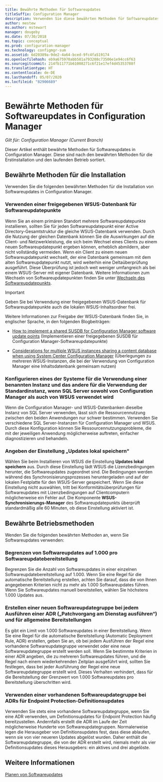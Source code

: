 ```yaml
---
title: Bewährte Methoden für Softwareupdates
titleSuffix: Configuration Manager
description: Verwenden Sie diese bewährten Methoden für Softwareupdates in Configuration Manager.
author: mestew
ms.author: mstewart
manager: dougeby
ms.date: 07/30/2018
ms.topic: conceptual
ms.prod: configuration-manager
ms.technology: configmgr-sum
ms.assetid: 6d20389a-9de2-4a64-bced-9fc4fa519174
ms.openlocfilehash: eb9a675970abb581a793208c73506e1e94cc6f63
ms.sourcegitcommit: 214fb11771b61008271c6f21e17ef4d45353788f
ms.translationtype: HT
ms.contentlocale: de-DE
ms.lasthandoff: 05/07/2020
ms.locfileid: "82906689"
---
```

# <a name="best-practices-for-software-updates-in-configuration-manager"></a>Bewährte Methoden für Softwareupdates in Configuration Manager

*Gilt für: Configuration Manager (Current Branch)*

Dieser Artikel enthält bewährte Methoden für Softwareupdates in Configuration Manager. Diese sind nach den bewährten Methoden für die Erstinstallation und den laufenden Betrieb sortiert.  



## <a name="installation-best-practices"></a><a name="bkmk_install"></a> Bewährte Methoden für die Installation  

Verwenden Sie die folgenden bewährten Methoden für die Installation von Softwareupdates in Configuration Manager.  


### <a name="use-a-shared-wsus-database-for-software-update-points"></a><a name="bkmk_shared-susdb"></a> Verwenden einer freigegebenen WSUS-Datenbank für Softwareupdatepunkte  

Wenn Sie an einem primären Standort mehrere Softwareupdatepunkte installieren, sollten Sie für jeden Softwareupdatepunkt einer Active Directory-Gesamtstruktur die gleiche WSUS-Datenbank verwenden. Durch die Nutzung der gleichen Datenbank können Sie die Auswirkungen auf die Client- und Netzwerkleistung, die sich beim Wechsel eines Clients zu einem neuen Softwareupdatepunkt ergeben können, erheblich abmildern, aber nicht vollständig vermeiden. Wenn ein Client zu einem neuen Softwareupdatepunkt wechselt, der eine Datenbank gemeinsam mit dem alten Softwareupdatepunkt nutzt, wird weiterhin eine Deltaüberprüfung ausgeführt. Diese Überprüfung ist jedoch weit weniger umfangreich als bei einem WSUS-Server mit eigener Datenbank. Weitere Informationen zum Wechseln von Softwareupdatepunkten finden Sie unter [Wechseln des Softwareupdatepunkts](plan-for-software-updates.md#BKMK_SUPSwitching).  

> [!IMPORTANT]  
>  Geben Sie bei Verwendung einer freigegebenen WSUS-Datenbank für Softwareupdatepunkte auch die lokalen WSUS-Inhaltsordner frei.  

Weitere Informationen zur Freigabe der WSUS-Datenbank finden Sie, in englischer Sprache, in den folgenden Blogbeiträgen:  

- [How to implement a shared SUSDB for Configuration Manager software update points](https://techcommunity.microsoft.com/t5/Configuration-Manager-Archive/How-to-implement-a-shared-SUSDB-for-Configuration-Manager/ba-p/274103) (Implementieren einer freigegebenen SUSDB für Configuration Manager-Softwareupdatepunkte)  

- [Considerations for multiple WSUS instances sharing a content database when using System Center Configuration Manager](https://docs.microsoft.com/archive/blogs/wsus/considerations-for-multiple-wsus-instances-sharing-a-content-database-when-using-system-center-configuration-manager-but-without-network-load-balancing-nlb) (Überlegungen zu mehreren WSUS-Instanzen, die bei der Verwendung von Configuration Manager eine Inhaltsdatenbank gemeinsam nutzen)


### <a name="when-configuration-manager-and-wsus-use-the-same-sql-server-configure-one-to-use-a-named-instance-and-the-other-to-use-the-default-instance"></a><a name="bkmk_sql-instance"></a> Konfigurieren eines der Systeme für die Verwendung einer benannten Instanz und das andere für die Verwendung der Standardinstanz, wenn SQL Server sowohl von Configuration Manager als auch von WSUS verwendet wird  

Wenn die Configuration Manager- und WSUS-Datenbanken dieselbe Instanz von SQL Server verwenden, lässt sich die Ressourcennutzung zwischen den beiden Anwendungen nur schwer bestimmen. Verwenden Sie verschiedene SQL Server-Instanzen für Configuration Manager und WSUS. Durch diese Konfiguration können Sie Ressourcennutzungsprobleme, die mit der jeweiligen Anwendung möglicherweise auftreten, einfacher diagnostizieren und behandeln.  


### <a name="specify-the-store-updates-locally-setting"></a><a name="bkmk_store-local"></a> Angeben der Einstellung „Updates lokal speichern“  

Wählen Sie beim Installieren von WSUS die Einstellung **Updates lokal speichern** aus. Durch diese Einstellung lädt WSUS die Lizenzbedingungen herunter, die Softwareupdates zugeordnet sind. Die Bedingungen werden während des Synchronisierungsprozesses heruntergeladen und auf der lokalen Festplatte für den WSUS-Server gespeichert. Wenn Sie diese Einstellung nicht auswählen, tritt bei Konformitätsüberprüfungen für Softwareupdates mit Lizenzbedingungen auf Clientcomputern möglicherweise ein Fehler auf. Die Komponente **WSUS-Synchronisierungs-Manager** des Softwareupdatepunkts überprüft standardmäßig alle 60 Minuten, ob diese Einstellung aktiviert ist.  



## <a name="operational-best-practices"></a><a name="bkmk_operation"></a> Bewährte Betriebsmethoden  

Wenden Sie die folgenden bewährten Methoden an, wenn Sie Softwareupdates verwenden:  


### <a name="limit-software-updates-to-1000-in-a-single-software-update-deployment"></a><a name="bkmk_object-limit"></a> Begrenzen von Softwareupdates auf 1.000 pro Softwareupdatebereitstellung  

Begrenzen Sie die Anzahl von Softwareupdates in einer einzelnen Softwareupdatebereitstellung auf 1.000. Wenn Sie eine Regel für die automatische Bereitstellung erstellen, achten Sie darauf, dass die von Ihnen angegebenen Kriterien nicht zu mehr als 1.000 Softwareupdates führen. Wenn Sie Softwareupdates manuell bereitstellen, wählen Sie höchstens 1.000 Updates aus.  


### <a name="create-a-new-software-update-group-each-time-an-adr-runs-for-patch-tuesday-and-for-general-deployments"></a><a name="bkmk_new-group"></a> Erstellen einer neuen Softwareupdategruppe bei jedem Ausführen einer ADR („Patchvorgang am Dienstag ausführen“) und für allgemeine Bereitstellungen  

Es gibt ein Limit von 1.000 Softwareupdates in einer Bereitstellung. Wenn Sie eine Regel für die automatische Bereitstellung (Automatic Deployment Rule, ADR) erstellen, geben Sie an, ob bei jedem Ausführen der Regel eine vorhandene Softwareupdategruppe verwendet oder eine neue Softwareupdategruppe erstellt werden soll. Wenn Sie bestimmte Kriterien in einer ADR angeben, die zu mehreren Softwareupdates führen, und die Regel nach einem wiederkehrenden Zeitplan ausgeführt wird, sollten Sie festlegen, dass bei jeder Ausführung der Regel eine neue Softwareupdategruppe erstellt wird. Dieses Verhalten verhindert, dass für die Bereitstellung der Grenzwert von 1.000 Softwareupdates pro Bereitstellung überschritten wird.  


### <a name="use-an-existing-software-update-group-for-adrs-for-endpoint-protection-definition-updates"></a><a name="bkmk_same-group"></a> Verwenden einer vorhandenen Softwareupdategruppe bei ADRs für Endpoint Protection-Definitionsupdates  

Verwenden Sie stets eine vorhandene Softwareupdategruppe, wenn Sie eine ADR verwenden, um Definitionsupdates für Endpoint Protection häufig bereitzustellen. Andernfalls erstellt die ADR im Laufe der Zeit möglicherweise Hunderte von Softwareupdategruppen. Normalerweise legen die Herausgeber von Definitionsupdates fest, dass diese ablaufen, wenn sie von vier neueren Updates abgelöst wurden. Daher enthält die Softwareupdategruppe, die von der ADR erstellt wird, niemals mehr als vier Definitionsupdates dieses Herausgebers: ein aktives und drei abgelöste.  



## <a name="see-also"></a>Weitere Informationen  
 [Planen von Softwareupdates](plan-for-software-updates.md)
